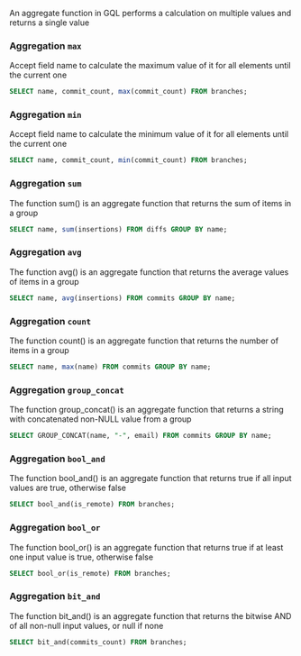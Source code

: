 An aggregate function in GQL performs a calculation on multiple values and returns a single value

### Aggregation `max`
Accept field name to calculate the maximum value of it for all elements until the current one

```sql
SELECT name, commit_count, max(commit_count) FROM branches;
```

### Aggregation `min`
Accept field name to calculate the minimum value of it for all elements until the current one

```sql
SELECT name, commit_count, min(commit_count) FROM branches;
```

### Aggregation `sum`
The function sum() is an aggregate function that returns the sum of items in a group

```sql
SELECT name, sum(insertions) FROM diffs GROUP BY name;
```

### Aggregation `avg`
The function avg() is an aggregate function that returns the average values of items in a group

```sql
SELECT name, avg(insertions) FROM commits GROUP BY name;
```

### Aggregation `count`
The function count() is an aggregate function that returns the number of items in a group

```sql
SELECT name, max(name) FROM commits GROUP BY name;
```

### Aggregation `group_concat`
The function group_concat() is an aggregate function that returns a string with concatenated non-NULL value from a group

```sql
SELECT GROUP_CONCAT(name, "-", email) FROM commits GROUP BY name;
```

### Aggregation `bool_and`
The function bool_and() is an aggregate function that returns true if all input values are true, otherwise false

```sql
SELECT bool_and(is_remote) FROM branches;
```

### Aggregation `bool_or`
The function bool_or() is an aggregate function that returns true if at least one input value is true, otherwise false

```sql
SELECT bool_or(is_remote) FROM branches;
```

### Aggregation `bit_and`
The function bit_and() is an aggregate function that returns the bitwise AND of all non-null input values, or null if none

```sql
SELECT bit_and(commits_count) FROM branches;
```